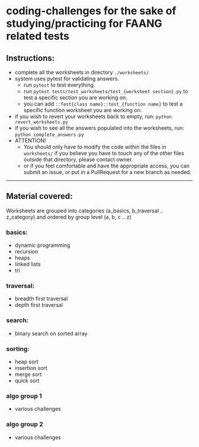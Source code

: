 # coding-challenges for the sake of studying/practicing for FAANG related tests


## Instructions:
- complete all the worksheets in directory `./worksheets/`
- system uses pytest for validating answers. 
  - run `pytest` to test everything. 
  - run `pytest tests/test_worksheets/test_{worksheet section}.py` to test a specific section you are working on. 
  - you can add `::Test{class name}::test_{function name}` to test a specific function worksheet you are working on.
- if you wish to revert your worksheets back to empty, run: `python revert_worksheets.py`
- if you wish to see all the answers populated into the worksheets, run: `python complete_answers.py`
- ATTENTION! 
  - You should only have to modify the code within the files in `worksheets/` if you believe you have to touch any of the other files outside that directory, please contact owner.
  - or if you feel comfortable and have the appropriate access, you can submit an issue, or put in a PullRequest for a new branch as needed.
----

## Material covered:
Worksheets are grouped into categories (a_basics, b_traversal .. z_category) and ordered by group level (a, b, c .. z)

### basics:
- dynamic programming
- recursion
- heaps
- linked lists
- tri

### traversal:
- breadth first traversal
- depth first traversal

### search:
- binary search on sorted array

### sorting:
- heap sort
- insertion sort
- merge sort
- quick sort

### algo group 1
- various challenges

### algo group 2
- various challenges

